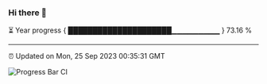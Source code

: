 ### Hi there 👋

⏳ Year progress { █████████████████████▁▁▁▁▁▁▁▁▁ } 73.16 %

---

⏰ Updated on Mon, 25 Sep 2023 00:35:31 GMT

![Progress Bar CI](https://github.com/Shyam-Makwana/GitHub-Actions-Demo/workflows/Progress%20Bar%20CI/badge.svg)
